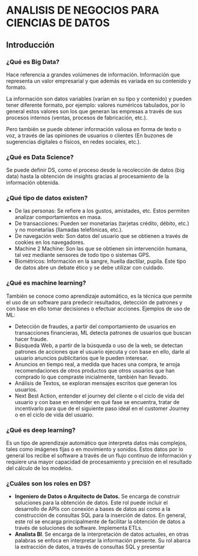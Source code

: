 

# ANALISIS DE NEGOCIOS PARA CIENCIAS DE DATOS
## Introducción

### ¿Qué es Big Data?

Hace referencia a grandes volúmenes de información. Información que representa un valor empresarial y que además es variada en su contenido y formato.

La información son datos variables (varían en su tipo y contenido) y pueden tener diferente formato, por ejemplo: valores numéricos tabulados, por lo general estos valores son los que generan las empresas a través de sus procesos internos (ventas, procesos de fabricación, etc.).

Pero también se puede obtener información valiosa en forma de texto o voz, a través de las opiniones de usuarios o clientes (En buzones de sugerencias digitales o físicos, en redes sociales, etc.).

### ¿Qué es Data Science?
Se puede definir DS, como el proceso desde la recolección de datos (big data) hasta la obtención de insights gracias al procesamiento de la información obtenida.

### ¿Qué tipo de datos existen?

 - De las personas: Se refiere a los gustos, amistades, etc. Estos permiten analizar comportamientos en masa.
 - De transacciones: Pueden ser monetarias (tarjetas crédito, débito, etc.) y no monetarias (llamadas telefónicas, etc.).
 - De navegación web: Son datos del usuario que se obtienen a través de cookies en los navegadores.
 - Machine 2 Machine: Son las que se obtienen sin intervención humana, tal vez mediante sensores de todo tipo o sistemas GPS.
 - Biométricos: Información en la sangre, huella dactilar, pupila. Este tipo de datos abre un debate ético y se debe utilizar con cuidado.

### ¿Qué es machine learning?
También se conoce como aprendizaje automático, es la técnica que permite el uso de un software para predecir resultados, detección de patrones y con base en ello tomar decisiones o efectuar acciones.
Ejemplos de uso de ML:

 - Detección de fraudes, a partir del comportamiento de usuarios en transacciones financieras, ML detecta patrones de usuarios que buscan hacer fraude.
 - Búsqueda Web, a partir de la búsqueda o uso de la web, se detectan patrones de acciones que el usuario ejecuta y con base en ello, darle al usuario anuncios publicitarios que le pueden interesar.
 - Anuncios en tiempo real, a medida que haces una compra, te arroja recomendaciones de otros productos que otros usuarios que han comprado lo que compraste inicialmente, también han llevado.
 - Análisis de Textos, se exploran mensajes escritos que generan los usuarios.
 - Next Best Action, entender el journey del cliente o el ciclo de vida del usuario y con base en entender en qué fase se encuentra, tratar de incentivarlo para que de el siguiente paso ideal en el customer Journey o en el ciclo de vida del usuario.
### ¿Qué es deep learning?
Es un tipo de aprendizaje automático que interpreta datos más complejos, tales como imágenes fijas o en movimiento y sonidos. Estos datos por lo general los recibe el software a través de un flujo continuo de información y requiere una mayor capacidad de procesamiento y precisión en el resultado del cálculo de los modelos.
### ¿Cuáles son los roles en DS?
 - **Ingeniero de Datos o Arquitecto de Datos.** Se encarga de construir soluciones para la obtención de datos. Este rol puede incluir el desarrollo de APIs con conexión a bases de datos asi como a la construcción de consultas SQL para la inserción de datos. En general, este rol se encarga principalmente de facilitar la obtención de datos a través de soluciones de software. Implementa ETLs.
  - **Analista BI**. Se encarga de la interpretación de datos actuales, en otras palabras se enfoca en interpretar la información presente. Su rol abarca la extracción de datos, a través de consultas SQL y presentar

<!--stackedit_data:
eyJoaXN0b3J5IjpbLTc1ODE0NTE4MywxMjUwNjA4ODk3LDE0Mj
c4NDIzOTcsLTE1NDU3NDA2MjIsNjI0OTc1Mjc5LC0xMTgzNzQ2
NDQ3XX0=
-->